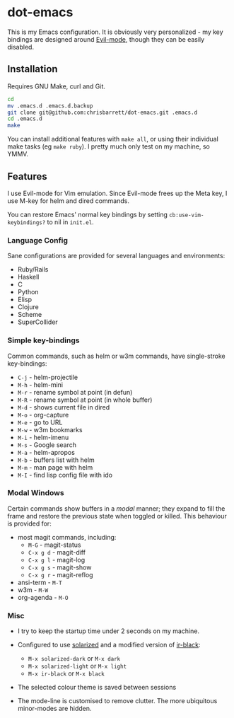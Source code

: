 # dot-emacs

This is my Emacs configuration. It is obviously very personalized - my key
bindings are designed around [Evil-mode](http://gitorious.org/evil/pages/Home),
though they can be easily disabled.

## Installation

Requires GNU Make, curl and Git.

```bash
cd
mv .emacs.d .emacs.d.backup
git clone git@github.com:chrisbarrett/dot-emacs.git .emacs.d
cd .emacs.d
make
```

You can install additional features with `make all`, or using their individual
make tasks (eg `make ruby`). I pretty much only test on my machine, so YMMV.

## Features

I use Evil-mode for Vim emulation. Since Evil-mode frees up the Meta key, I use
M-<key>key</key> for helm and dired commands.

You can restore Emacs' normal key bindings by setting `cb:use-vim-keybindings?`
to nil in `init.el`.

### Language Config

Sane configurations are provided for several languages and environments:

* Ruby/Rails
* Haskell
* C
* Python
* Elisp
* Clojure
* Scheme
* SuperCollider

### Simple key-bindings

Common commands, such as helm or w3m commands, have single-stroke key-bindings:

* `C-j` - helm-projectile
* `M-h` - helm-mini
* `M-r` - rename symbol at point (in defun)
* `M-R` - rename symbol at point  (in whole buffer)
* `M-d` - shows current file in dired
* `M-o` - org-capture
* `M-e` - go to URL
* `M-w` - w3m bookmarks
* `M-i` - helm-imenu
* `M-s` - Google search
* `M-a` - helm-apropos
* `M-b` - buffers list with helm
* `M-m` - man page with helm
* `M-I` - find lisp config file with ido

### Modal Windows

Certain commands show buffers in a *modal* manner; they expand to fill the frame
and restore the previous state when toggled or killed. This behaviour is
provided for:

* most magit commands, including:
  * `M-G` - magit-status
  * `C-x g d` - magit-diff
  * `C-x g l` - magit-log
  * `C-x g s` - magit-show
  * `C-x g r` - magit-reflog
* ansi-term - `M-T`
* w3m - `M-W`
* org-agenda - `M-O`

### Misc

* I try to keep the startup time under 2 seconds on my machine.

* Configured to use [solarized](https://github.com/bbatsov/solarized-emacs)  and a modified version of [ir-black](https://github.com/jmdeldin/ir-black-theme.el):

    * `M-x solarized-dark` or `M-x dark`
    * `M-x solarized-light` or `M-x light`
    * `M-x ir-black` or `M-x black`

* The selected colour theme is saved between sessions

* The mode-line is customised to remove clutter. The more ubiquitous minor-modes
  are hidden.
